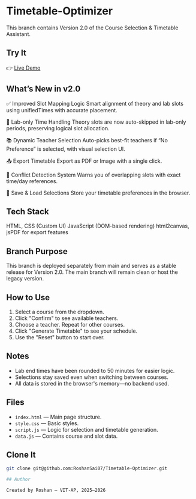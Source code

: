 # Timetable-Optimizer

This branch contains Version 2.0 of the Course Selection & Timetable Assistant.

## Try It
👉 [Live Demo](https://roshansai07.github.io/Timetable-Optimizer/)

## What’s New in v2.0
✅ Improved Slot Mapping Logic
Smart alignment of theory and lab slots using unifiedTimes with accurate placement.

🎯 Lab-only Time Handling
Theory slots are now auto-skipped in lab-only periods, preserving logical slot allocation.

📚 Dynamic Teacher Selection
Auto-picks best-fit teachers if “No Preference” is selected, with visual selection UI.

📤 Export Timetable
Export as PDF or Image with a single click.

🧠 Conflict Detection System
Warns you of overlapping slots with exact time/day references.

💾 Save & Load Selections
Store your timetable preferences in the browser.

## Tech Stack
HTML, CSS (Custom UI)
JavaScript (DOM-based rendering)
html2canvas, jsPDF for export features

## Branch Purpose
This branch is deployed separately from main and serves as a stable release for Version 2.0.
The main branch will remain clean or host the legacy version.

## How to Use

1. Select a course from the dropdown.
2. Click "Confirm" to see available teachers.
3. Choose a teacher. Repeat for other courses.
4. Click "Generate Timetable" to see your schedule.
5. Use the "Reset" button to start over.

## Notes

- Lab end times have been rounded to 50 minutes for easier logic.
- Selections stay saved even when switching between courses.
- All data is stored in the browser's memory—no backend used.

## Files

- `index.html` — Main page structure.
- `style.css` — Basic styles.
- `script.js` — Logic for selection and timetable generation.
- `data.js` — Contains course and slot data.


## Clone It

```bash
git clone git@github.com:RoshanSai07/Timetable-Optimizer.git

## Author

Created by Roshan – VIT-AP, 2025–2026
